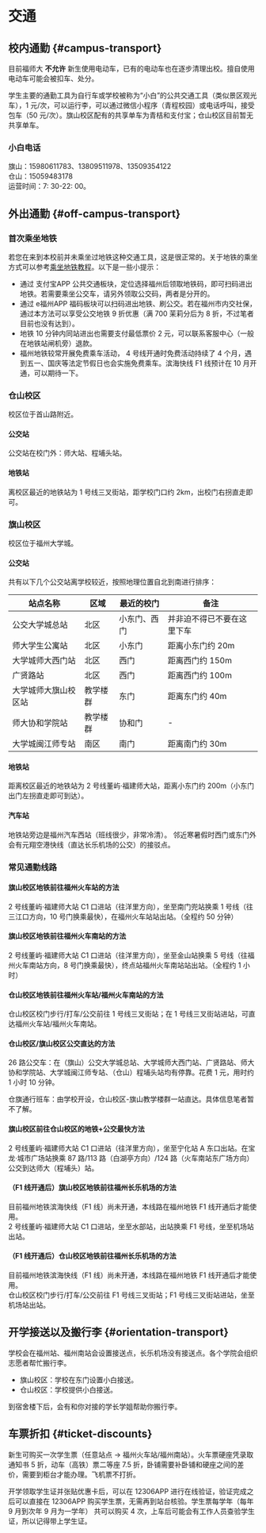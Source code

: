 # 交通

## 校内通勤 {#campus-transport}

目前福师大 **不允许** 新生使用电动车，已有的电动车也在逐步清理出校。擅自使用电动车可能会被扣车、处分。

学生主要的通勤工具为自行车或学校被称为“小白”的公共交通工具（类似景区观光车），1 元/次，可以运行李，可以通过微信小程序（青程校园）或电话呼叫，接受包车（50 元/次）。旗山校区配有的共享单车为青桔和支付宝；仓山校区目前暂无共享单车。

### 小白电话

旗山：15980611783、13809511978、13509354122  
仓山：15059483178  
运营时间：7: 30-22: 00。

## 外出通勤 {#off-campus-transport}

### 首次乘坐地铁

若您在来到本校前并未乘坐过地铁这种交通工具，这是很正常的。关于地铁的乘坐方式可以参考[乘坐地铁教程](https://www.bilibili.com/video/BV1W14y1z7w9)。以下是一些小提示：

- 通过 支付宝APP 公共交通板块，定位选择福州后领取地铁码，即可扫码进出地铁。若需要乘坐公交车，请另外领取公交码，两者是分开的。
- 通过 e福州APP 福码板块可以扫码进出地铁、刷公交。若在福州市内交社保，通过本方法可以享受公交地铁 9 折优惠（满 700 茉莉分后为 8 折，不过笔者目前也没有达到）。
- 地铁 10 分钟内同站进出也需要支付最低票价 2 元，可以联系客服中心（一般在地铁站闸机旁）退款。
- 福州地铁较常开展免费乘车活动， 4 号线开通时免费活动持续了 4 个月，遇到五一、国庆等法定节假日也会实施免费乘车。滨海快线 F1 线预计在 10 月开通，可以期待一下。

### 仓山校区

校区位于首山路附近。

#### 公交站

公交站在校门外：师大站、程埔头站。

#### 地铁站

离校区最近的地铁站为 1 号线三叉街站，距学校门口约 2km，出校门右拐直走即可。

### 旗山校区

校区位于福州大学城。

#### 公交站

共有以下几个公交站离学校较近，按照地理位置自北到南进行排序：

| 站点名称 | 区域 | 最近的校门 | 备注 |
| --- | --- | --- | --- |
| 公交大学城总站 | 北区 | 小东门、西门 | 并非迫不得已不要在这里下车 |
| 师大学生公寓站 | 北区 | 小东门 | 距离小东门约 20m |
| 大学城师大西门站 | 北区 | 西门 | 距离西门约 150m |
| 广贤路站 | 北区 | 西门 | 距离西门约 100m |
| 大学城师大旗山校区站 | 教学楼群 | 东门 | 距离东门约 40m |
| 师大协和学院站 | 教学楼群 | 协和门 | - |
| 大学城闽江师专站 | 南区 | 南门 | 距离南门约 30m |

#### 地铁站

距离校区最近的地铁站为 2 号线董屿·福建师大站，距离小东门约 200m（小东门出门左拐直走即可到达）。

#### 汽车站

地铁站旁边是福州汽车西站（班线很少，非常冷清）。
邻近寒暑假时西门或东门外会有元翔空港快线（直达长乐机场的公交）的接驳点。

### 常见通勤线路

#### 旗山校区地铁前往福州火车站的方法

2 号线董屿·福建师大站 C1 口进站（往洋里方向），坐至南门兜站换乘 1 号线（往三江口方向，10 号门换乘最快），在福州火车站站出站。（全程约 50 分钟）

#### 旗山校区地铁前往福州火车南站的方法

2 号线董屿·福建师大站 C1 口进站（往洋里方向），坐至金山站换乘 5 号线（往福州火车南站方向，8 号门换乘最快），终点站福州火车南站站出站。（全程约 1 小时）

#### 仓山校区地铁前往福州火车站/福州火车南站的方法

仓山校区校门步行/打车/公交前往 1 号线三叉街站；在 1 号线三叉街站进站，可直达福州火车站/福州火车南站。

#### 仓山校区/旗山校区公交直达的方法

26 路公交车：在（旗山）公交大学城总站、大学城师大西门站、广贤路站、师大协和学院站、大学城闽江师专站、（仓山）程埔头站均有停靠。花费 1 元，用时约 1 小时 10 分钟。

仓旗通行班车：由学校开设，仓山校区-旗山教学楼群一站直达。具体信息笔者暂不了解。

#### 旗山校区前往仓山校区的地铁+公交最快方法

2 号线董屿·福建师大站 C1 口进站（往洋里方向），坐至宁化站 A 东口出站。在宝龙·城市广场站换乘 87 路/113 路（白湖亭方向）/124 路（火车南站东广场方向）公交到达师大（程埔头）站。

#### （F1 线开通后）旗山校区地铁前往福州长乐机场的方法

目前福州地铁滨海快线（F1 线）尚未开通，本线路在福州地铁 F1 线开通后才能使用。  
2 号线董屿·福建师大站 C1 口进站，坐至水部站，出站换乘 F1 号线，坐至机场站出站。

#### （F1 线开通后）仓山校区地铁前往福州长乐机场的方法

目前福州地铁滨海快线（F1 线）尚未开通，本线路在福州地铁 F1 线开通后才能使用。  
仓山校区校门步行/打车/公交前往 F1 号线三叉街站；F1 号线三叉街站进站，坐至机场站出站。

## 开学接送以及搬行李 {#orientation-transport}

学校会在福州站、福州南站会设置接送点，长乐机场没有接送点。各个学院会组织志愿者帮忙搬行李。

- 旗山校区：学校在东门设置小白接送。
- 仓山校区：学校提供小白接送。

到宿舍楼下后，会有和你对接的学长学姐帮助你搬行李。

## 车票折扣 {#ticket-discounts}

新生可购买一次学生票（任意站点 -> 福州火车站/福州南站）。火车票硬座凭录取通知书 5 折，动车（高铁）票二等座 7.5 折，卧铺需要补卧铺和硬座之间的差价，需要到柜台才能办理。飞机票不打折。

开学领取学生证并张贴优惠卡后，可以在 12306APP 进行在线验证，验证完成之后可以直接在 12306APP 购买学生票，无需再到站台核验。学生票每学年（每年 9 月到次年 9 月为一学年） 共可以购买 4 次，上车后可能会有工作人员查验学生证，所以记得带上学生证。
